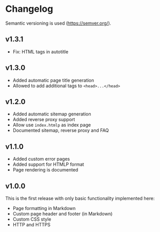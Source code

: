 # Changelog
Semantic versioning is used (https://semver.org/).

## v1.3.1
- Fix: HTML tags in autotitle

## v1.3.0
- Added automatic page title generation
- Allowed to add additional tags to `<head>...</head>`

## v1.2.0
- Added automatic sitemap generation
- Added reverse proxy support
- Allow use `index.htmlp` as index page
- Documented sitemap, reverse proxy and FAQ

## v1.1.0
- Added custom error pages
- Added support for HTMLP format
- Page rendering is documented

## v1.0.0
This is the first release with only basic functionality implemented here:
- Page formatting in Markdown
- Custom page header and footer (in Markdown)
- Custom CSS style
- HTTP and HTTPS
